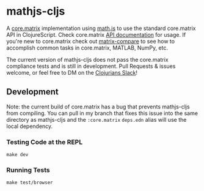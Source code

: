 
# mathjs-cljs

A [core.matrix](https://github.com/mikera/core.matrix) implementation using [math.js](https://mathjs.org/index.html) to use the standard core.matrix API in ClojureScript. Check core.matrix [API documentation](https://cljdoc.org/d/net.mikera/core.matrix/0.62.0/api/clojure.core.matrix) for usage. If you're new to core.matrix check out [matrix-compare](https://brianchevalier.github.io/matrix-compare/) to see how to accomplish common tasks in core.matrix, MATLAB, NumPy, etc.

The current version of mathjs-cljs does not pass the core.matrix compliance tests and is still in development. Pull Requests & issues welcome, or feel free to DM on the [Clojurians Slack](clojurians.slack.com)!

## Development
Note: the current build of core.matrix has a bug that prevents mathjs-cljs from compiling. You can pull in my branch that fixes this issue into the same directory as mathjs-cljs and the `:core.matrix` `deps.edn` alias will use the local dependency.

### Testing Code at the REPL

    make dev

### Running Tests

    make test/browser